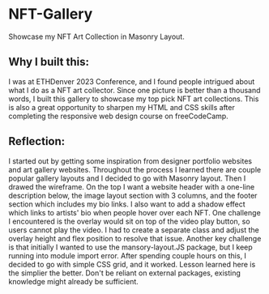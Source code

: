 # NFT-Gallery
Showcase my NFT Art Collection in Masonry Layout.

## Why I built this:
I was at ETHDenver 2023 Conference, and I found people intrigued about what I do as a NFT art collector. Since one picture is better than a thousand words, I built this gallery to showcase my top pick NFT art collections. This is also a great opportunity to sharpen my HTML and CSS skills after completing the responsive web design course on freeCodeCamp.

## Reflection:
I started out by getting some inspiration from designer portfolio websites and art gallery websites. Throughout the process I learned there are couple popular gallery layouts and I decided to go with Masonry layout. Then I drawed the wireframe. On the top I want a website header with a one-line description below, the image layout section with 3 columns, and the footer section which includes my bio links. I also want to add a shadow effect which links to artists' bio when people hover over each NFT. 
One challenge I encountered is the overlay would sit on top of the video play button, so users cannot play the video. I had to create a separate class and adjust the overlay height and flex position to resolve that issue.
Another key challenge is that initially I wanted to use the mansory-layout.JS package, but I keep running into module import error. After spending couple hours on this, I decided to go with simple CSS grid, and it worked. Lesson learned here is the simplier the better. Don't be reliant on external packages, existing knowledge might already be sufficient.



